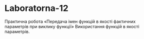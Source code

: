 # Laboratorna-12
Практична робота «Передача імен функцій в якості фактичних параметрів при виклику функції»
Використання функцій в якості параметрів. 
